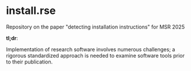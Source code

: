 # install.rse
Repository on the paper "detecting installation instructions" for MSR 2025

**tl;dr**:

Implementation of research software involves numerous challenges; a rigorous standardized approach is needed to examine software tools prior to their publication.
